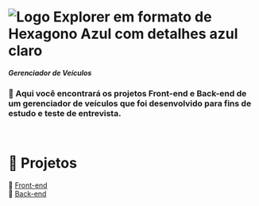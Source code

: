 # <img src="CRUD INFOSISTEMAS/assets/images/logo.png" align="center" alt="Logo Explorer em formato de Hexagono Azul com detalhes azul claro"> 

_**Gerenciador de Veículos**_

### 📌 Aqui você encontrará os projetos Front-end e Back-end de um gerenciador de veículos que foi desenvolvido para fins de estudo e teste de entrevista.

# <br>:book: Projetos

🔗 [Front-end]()<br>
🔗 [Back-end]()<br>